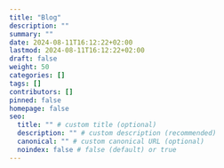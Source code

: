 ```yaml
---
title: "Blog"
description: ""
summary: ""
date: 2024-08-11T16:12:22+02:00
lastmod: 2024-08-11T16:12:22+02:00
draft: false
weight: 50
categories: []
tags: []
contributors: []
pinned: false
homepage: false
seo:
  title: "" # custom title (optional)
  description: "" # custom description (recommended)
  canonical: "" # custom canonical URL (optional)
  noindex: false # false (default) or true
---
```

